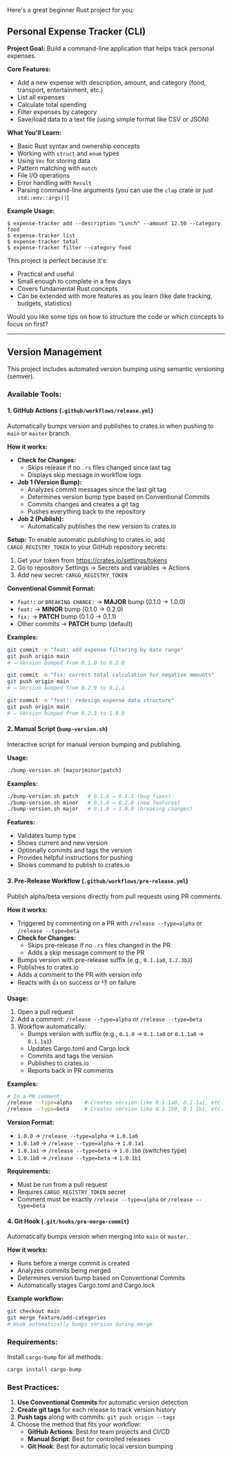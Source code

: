 Here's a great beginner Rust project for you:

## **Personal Expense Tracker (CLI)**

**Project Goal:** Build a command-line application that helps track personal expenses.

**Core Features:**
- Add a new expense with description, amount, and category (food, transport, entertainment, etc.)
- List all expenses
- Calculate total spending
- Filter expenses by category
- Save/load data to a text file (using simple format like CSV or JSON)

**What You'll Learn:**
- Basic Rust syntax and ownership concepts
- Working with `struct` and `enum` types
- Using `Vec` for storing data
- Pattern matching with `match`
- File I/O operations
- Error handling with `Result`
- Parsing command-line arguments (you can use the `clap` crate or just `std::env::args()`)

**Example Usage:**
```
$ expense-tracker add --description "Lunch" --amount 12.50 --category food
$ expense-tracker list
$ expense-tracker total
$ expense-tracker filter --category food
```

This project is perfect because it's:
- Practical and useful
- Small enough to complete in a few days
- Covers fundamental Rust concepts
- Can be extended with more features as you learn (like date tracking, budgets, statistics)

Would you like some tips on how to structure the code or which concepts to focus on first?

---

## **Version Management**

This project includes automated version bumping using semantic versioning (semver).

### **Available Tools:**

#### 1. **GitHub Actions** (`.github/workflows/release.yml`)
Automatically bumps version and publishes to crates.io when pushing to `main` or `master` branch.

**How it works:**
- **Check for Changes:**
  - Skips release if no `.rs` files changed since last tag
  - Displays skip message in workflow logs
- **Job 1 (Version Bump):**
  - Analyzes commit messages since the last git tag
  - Determines version bump type based on Conventional Commits
  - Commits changes and creates a git tag
  - Pushes everything back to the repository
- **Job 2 (Publish):**
  - Automatically publishes the new version to crates.io

**Setup:**
To enable automatic publishing to crates.io, add `CARGO_REGISTRY_TOKEN` to your GitHub repository secrets:
1. Get your token from https://crates.io/settings/tokens
2. Go to repository Settings → Secrets and variables → Actions
3. Add new secret: `CARGO_REGISTRY_TOKEN`

**Conventional Commit Format:**
- `feat!:` or `BREAKING CHANGE:` → **MAJOR** bump (0.1.0 → 1.0.0)
- `feat:` → **MINOR** bump (0.1.0 → 0.2.0)
- `fix:` → **PATCH** bump (0.1.0 → 0.1.1)
- Other commits → **PATCH** bump (default)

**Examples:**
```bash
git commit -m "feat: add expense filtering by date range"
git push origin main
# → Version bumped from 0.1.0 to 0.2.0

git commit -m "fix: correct total calculation for negative amounts"
git push origin main
# → Version bumped from 0.2.0 to 0.2.1

git commit -m "feat!: redesign expense data structure"
git push origin main
# → Version bumped from 0.2.1 to 1.0.0
```

#### 2. **Manual Script** (`bump-version.sh`)
Interactive script for manual version bumping and publishing.

**Usage:**
```bash
./bump-version.sh [major|minor|patch]
```

**Examples:**
```bash
./bump-version.sh patch   # 0.1.0 → 0.1.1 (bug fixes)
./bump-version.sh minor   # 0.1.0 → 0.2.0 (new features)
./bump-version.sh major   # 0.1.0 → 1.0.0 (breaking changes)
```

**Features:**
- Validates bump type
- Shows current and new version
- Optionally commits and tags the version
- Provides helpful instructions for pushing
- Shows command to publish to crates.io

#### 3. **Pre-Release Workflow** (`.github/workflows/pre-release.yml`)
Publish alpha/beta versions directly from pull requests using PR comments.

**How it works:**
- Triggered by commenting on a PR with `/release --type=alpha` or `/release --type=beta`
- **Check for Changes:**
  - Skips pre-release if no `.rs` files changed in the PR
  - Adds a skip message comment to the PR
- Bumps version with pre-release suffix (e.g., `0.1.1a0`, `1.2.3b2`)
- Publishes to crates.io
- Adds a comment to the PR with version info
- Reacts with 👍 on success or 👎 on failure

**Usage:**
1. Open a pull request
2. Add a comment: `/release --type=alpha` or `/release --type=beta`
3. Workflow automatically:
   - Bumps version with suffix (e.g., `0.1.0` → `0.1.1a0` or `0.1.1a0` → `0.1.1a1`)
   - Updates Cargo.toml and Cargo.lock
   - Commits and tags the version
   - Publishes to crates.io
   - Reports back in PR comments

**Examples:**
```bash
# In a PR comment:
/release --type=alpha    # Creates version like 0.1.1a0, 0.1.1a1, etc.
/release --type=beta     # Creates version like 0.1.1b0, 0.1.1b1, etc.
```

**Version Format:**
- `1.0.0` → `/release --type=alpha` → `1.0.1a0`
- `1.0.1a0` → `/release --type=alpha` → `1.0.1a1`
- `1.0.1a1` → `/release --type=beta` → `1.0.1b0` (switches type)
- `1.0.1b0` → `/release --type=beta` → `1.0.1b1`

**Requirements:**
- Must be run from a pull request
- Requires `CARGO_REGISTRY_TOKEN` secret
- Comment must be exactly `/release --type=alpha` or `/release --type=beta`

#### 4. **Git Hook** (`.git/hooks/pre-merge-commit`)
Automatically bumps version when merging into `main` or `master`.

**How it works:**
- Runs before a merge commit is created
- Analyzes commits being merged
- Determines version bump based on Conventional Commits
- Automatically stages Cargo.toml and Cargo.lock

**Example workflow:**
```bash
git checkout main
git merge feature/add-categories
# Hook automatically bumps version during merge
```

### **Requirements:**

Install `cargo-bump` for all methods:
```bash
cargo install cargo-bump
```

### **Best Practices:**

1. **Use Conventional Commits** for automatic version detection
2. **Create git tags** for each release to track version history
3. **Push tags** along with commits: `git push origin --tags`
4. Choose the method that fits your workflow:
   - **GitHub Actions**: Best for team projects and CI/CD
   - **Manual Script**: Best for controlled releases
   - **Git Hook**: Best for automatic local version bumping